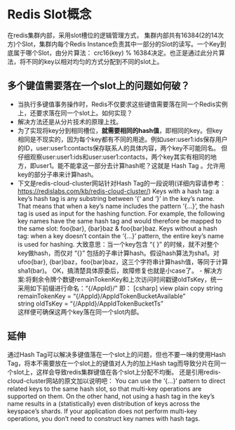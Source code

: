 # Redis Slot概念
在redis集群内部，采用slot槽位的逻辑管理方式， 集群内部共有16384(2的14次方)个Slot，集群内每个Redis Instance负责其中一部分的Slot的读写。一个Key到底属于哪个Slot，由分片算法：
crc16(key) % 16384决定。也正是通过此分片算法，将不同的key以相对均匀的方式分配到不同的slot上。

## 多个键值需要落在一个slot上的问题如何破？
   - 当执行多键值事务操作时，Redis不仅要求这些键值需要落在同一个Redis实例上，还要求落在同一个slot上。如何实现？
   - 解决方法还是从分片技术的原理上找。
   - 为了实现将key分到相同槽位，**就需要相同的hash值**，即相同的key。但key相同是不现实的，因为每个key都有不同的用途。例如user:user1:ids保存用户的ID，user:user1:contacts保存联系人的具体内容，两个key不可能同名。
但仔细观察user:user1:ids和user:user1:contacts，两个key其实有相同的地方，即user1。能不能拿这一部分去计算hash呢？这就是 Hash Tag 。允许用key的部分子串来计算hash。
   - 下文是redis-cloud-cluster网站针对Hash Tag的一段说明(详细内容请参考：https://redislabs.com/kb/redis-cloud-cluster/)
 Keys with a hash tag: a key’s hash tag is any substring between ‘{‘ and ‘}’ in the key’s name. That means that when a key’s name includes the pattern ‘{…}’, the hash tag is used as input for the hashing function. For example, the following key names have the same hash tag and would therefore be mapped to the same slot: foo{bar}, {bar}baz & foo{bar}baz.
 Keys without a hash tag: when a key doesn’t contain the ‘{…}’ pattern, the entire key’s name is used for hashing.
           大致意思：当一个key包含 “{ }” 的时候，就不对整个key做hash，而仅对 “{}” 包括的子串计算hash。假设hash算法为sha1。对ufoo{bar}, {bar}baz，foo{bar}baz，这三个字符串计算hash值，等同于计算sha1(bar)。
        OK，搞清楚具体原委后，故障修复也就是小case了。
    - 解决方案:将剩余令牌个数键remainTokenKey和上次访问时间戳键oldTsKey，统一采用如下前缀进行命名：“{/AppId}/”
即：
[csharp] view plain copy
string remainTokenKey = “{/AppId}/AppIdTokenBucketAvailable”  
string oldTsKey = “{/AppId}/AppIdTokenBucketTs”  
 这样便可确保这两个key落在同一个slot内部。

## 延伸
   通过Hash Tag可以解决多键值落在一个slot上的问题，但也不要一味的使用Hash Tag，将本不需要放在一个slot上的键值对人为的加上Hash tag而导致分片在同一个slot上，这样会导致redis集群键值在各个slot上分配不均衡。
还是引用redis-cloud-cluster网站的原文加以说明吧：
You can use the ‘{…}’ pattern to direct related keys to the same hash slot, so that multi-key operations are supported on them. On the other hand, not using a hash tag in the key’s name results in a (statistically) even distribution of keys across the keyspace’s shards. If your application does not perform multi-key operations, you don’t need to construct key names with hash tags.
